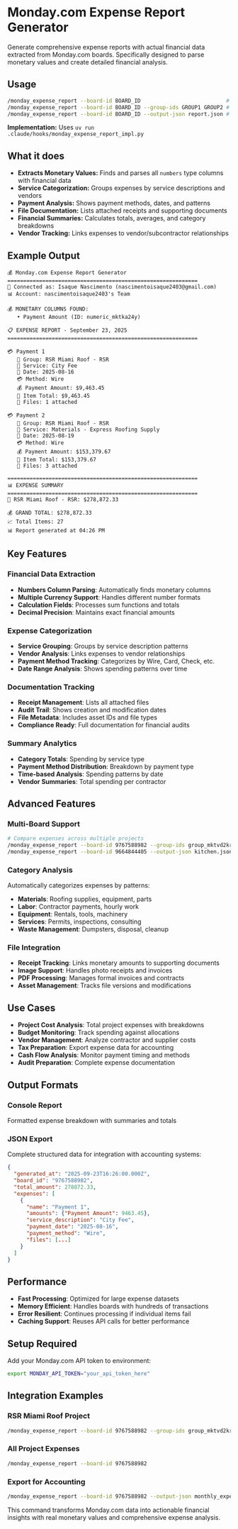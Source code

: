 # Monday.com Expense Report Generator

Generate comprehensive expense reports with actual financial data extracted from Monday.com boards. Specifically designed to parse monetary values and create detailed financial analysis.

## Usage
```bash
/monday_expense_report --board-id BOARD_ID                           # Generate expense report for entire board
/monday_expense_report --board-id BOARD_ID --group-ids GROUP1 GROUP2 # Report for specific groups
/monday_expense_report --board-id BOARD_ID --output-json report.json # Save detailed JSON data
```

**Implementation:** Uses `uv run .claude/hooks/monday_expense_report_impl.py`

## What it does
- **Extracts Monetary Values:** Finds and parses all `numbers` type columns with financial data
- **Service Categorization:** Groups expenses by service descriptions and vendors
- **Payment Analysis:** Shows payment methods, dates, and patterns
- **File Documentation:** Lists attached receipts and supporting documents
- **Financial Summaries:** Calculates totals, averages, and category breakdowns
- **Vendor Tracking:** Links expenses to vendor/subcontractor relationships

## Example Output

```
💰 Monday.com Expense Report Generator
============================================================
🔗 Connected as: Isaque Nascimento (nascimentoisaque2403@gmail.com)
📊 Account: nascimentoisaque2403's Team

💰 MONETARY COLUMNS FOUND:
   • Payment Amount (ID: numeric_mktka24y)

📋 EXPENSE REPORT - September 23, 2025
============================================================

💳 Payment 1
   📁 Group: RSR Miami Roof - RSR
   📝 Service: City Fee
   📅 Date: 2025-08-16
   💳 Method: Wire
   💰 Payment Amount: $9,463.45
   🔢 Item Total: $9,463.45
   📎 Files: 1 attached

💳 Payment 2
   📁 Group: RSR Miami Roof - RSR
   📝 Service: Materials - Express Roofing Supply
   📅 Date: 2025-08-19
   💳 Method: Wire
   💰 Payment Amount: $153,379.67
   🔢 Item Total: $153,379.67
   📎 Files: 3 attached

============================================================
📊 EXPENSE SUMMARY
============================================================
📁 RSR Miami Roof - RSR: $278,872.33

💰 GRAND TOTAL: $278,872.33
📈 Total Items: 27
📊 Report generated at 04:26 PM
```

## Key Features

### Financial Data Extraction
- **Numbers Column Parsing**: Automatically finds monetary columns
- **Multiple Currency Support**: Handles different number formats
- **Calculation Fields**: Processes sum functions and totals
- **Decimal Precision**: Maintains exact financial amounts

### Expense Categorization
- **Service Grouping**: Groups by service description patterns
- **Vendor Analysis**: Links expenses to vendor relationships
- **Payment Method Tracking**: Categorizes by Wire, Card, Check, etc.
- **Date Range Analysis**: Shows spending patterns over time

### Documentation Tracking
- **Receipt Management**: Lists all attached files
- **Audit Trail**: Shows creation and modification dates
- **File Metadata**: Includes asset IDs and file types
- **Compliance Ready**: Full documentation for financial audits

### Summary Analytics
- **Category Totals**: Spending by service type
- **Payment Method Distribution**: Breakdown by payment type
- **Time-based Analysis**: Spending patterns by date
- **Vendor Summaries**: Total spending per contractor

## Advanced Features

### Multi-Board Support
```bash
# Compare expenses across multiple projects
/monday_expense_report --board-id 9767588982 --group-ids group_mktvd2kr --output-json rsr.json
/monday_expense_report --board-id 9664844405 --output-json kitchen.json
```

### Category Analysis
Automatically categorizes expenses by patterns:
- **Materials**: Roofing supplies, equipment, parts
- **Labor**: Contractor payments, hourly work
- **Equipment**: Rentals, tools, machinery
- **Services**: Permits, inspections, consulting
- **Waste Management**: Dumpsters, disposal, cleanup

### File Integration
- **Receipt Tracking**: Links monetary amounts to supporting documents
- **Image Support**: Handles photo receipts and invoices
- **PDF Processing**: Manages formal invoices and contracts
- **Asset Management**: Tracks file versions and modifications

## Use Cases
- **Project Cost Analysis**: Total project expenses with breakdowns
- **Budget Monitoring**: Track spending against allocations
- **Vendor Management**: Analyze contractor and supplier costs
- **Tax Preparation**: Export expense data for accounting
- **Cash Flow Analysis**: Monitor payment timing and methods
- **Audit Preparation**: Complete expense documentation

## Output Formats

### Console Report
Formatted expense breakdown with summaries and totals

### JSON Export
Complete structured data for integration with accounting systems:
```json
{
  "generated_at": "2025-09-23T16:26:00.000Z",
  "board_id": "9767588982",
  "total_amount": 278872.33,
  "expenses": [
    {
      "name": "Payment 1",
      "amounts": {"Payment Amount": 9463.45},
      "service_description": "City Fee",
      "payment_date": "2025-08-16",
      "payment_method": "Wire",
      "files": [...]
    }
  ]
}
```

## Performance
- **Fast Processing**: Optimized for large expense datasets
- **Memory Efficient**: Handles boards with hundreds of transactions
- **Error Resilient**: Continues processing if individual items fail
- **Caching Support**: Reuses API calls for better performance

## Setup Required
Add your Monday.com API token to environment:
```bash
export MONDAY_API_TOKEN="your_api_token_here"
```

## Integration Examples

### RSR Miami Roof Project
```bash
/monday_expense_report --board-id 9767588982 --group-ids group_mktvd2kr
```

### All Project Expenses
```bash
/monday_expense_report --board-id 9767588982
```

### Export for Accounting
```bash
/monday_expense_report --board-id 9767588982 --output-json monthly_expenses.json
```

This command transforms Monday.com data into actionable financial insights with real monetary values and comprehensive expense analysis.